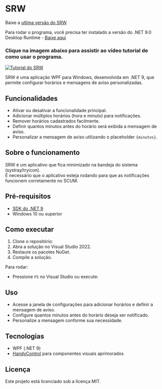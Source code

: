 # SRW

Baixe a [ultima versão do SRW](https://github.com/CristianoDevNet/SRW/releases).

Para rodar o programa, você precisa ter instalado a versão do .NET 9.0 Desktop Runtime - [Baixe aqui](https://dotnet.microsoft.com/en-us/download/dotnet/9.0)

### Clique na imagem abaixo para assistir ao vídeo tutorial de como usar o programa.
[![Tutorial do SRW](https://github.com/user-attachments/assets/56377291-a2a9-40ad-b6c6-f98815009734)](https://www.youtube.com/watch?v=zUy99pMKag8)

SRW é uma aplicação WPF para Windows, desenvolvida em .NET 9, que permite configurar horários e mensagens de aviso personalizadas.

## Funcionalidades

- Ativar ou desativar a funcionalidade principal.
- Adicionar múltiplos horários (hora e minuto) para notificações.
- Remover horários cadastrados facilmente.
- Definir quantos minutos antes do horário será exibida a mensagem de aviso.
- Personalizar a mensagem de aviso utilizando o placeholder `{minutos}`.

## Sobre o funcionamento

SRW é um aplicativo que fica minimizado na bandeja do sistema (systray/tryicon).  
É necessário que o aplicativo esteja rodando para que as notificações funcionem corretamente no SCUM.

## Pré-requisitos

- [SDK do .NET 9](https://dotnet.microsoft.com/download/dotnet/9.0)
- Windows 10 ou superior

## Como executar

1. Clone o repositório:
2. Abra a solução no Visual Studio 2022.
3. Restaure os pacotes NuGet.
4. Compile a solução.

Para rodar:
- Pressione `F5` no Visual Studio ou execute:

## Uso

- Acesse a janela de configurações para adicionar horários e definir a mensagem de aviso.
- Configure quantos minutos antes do horário deseja ser notificado.
- Personalize a mensagem conforme sua necessidade.

## Tecnologias

- WPF (.NET 9)
- [HandyControl](https://github.com/HandyOrg/HandyControl) para componentes visuais aprimorados

## Licença

Este projeto está licenciado sob a licença MIT.
